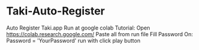 # Taki-Auto-Register
Auto Register Taki.app
Run at google colab
Tutorial:
Open https://colab.research.google.com/
Paste all from run file
Fill Password On:
Password = 'YourPassword'
run with click play button

